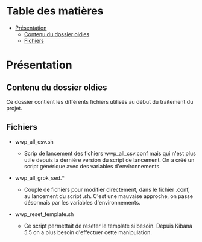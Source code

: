 # Table des matières

- [Présentation](#présentation)
  * [Contenu du dossier oldies](#contenu-du-dossier-oldies)
  * [Fichiers](#fichiers)
    
# Présentation

## Contenu du dossier oldies

Ce dossier contient les différents fichiers utilisés au début du traitement du projet.

## Fichiers

* wwp_all_csv.sh
  * Scrip de lancement des fichiers wwp_all_csv.conf mais qui n'est plus utile depuis la dernière version du script de lancement.
On a créé un script générique avec des variables d'environnements.

* wwp_all_grok_sed.*
  * Couple de fichiers pour modifier directement, dans le fichier .conf, au lancement du script .sh. C'est une mauvaise approche,
on passe désormais par les variables d'environnements.

* wwp_reset_template.sh
  * Ce script permettait de reseter le template si besoin. Depuis Kibana 5.5 on a plus besoin d'effectuer cette manipulation.
